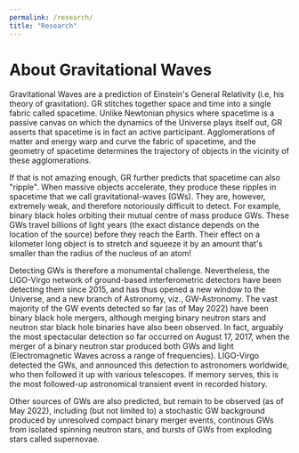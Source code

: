 ```yaml
---
permalink: /research/
title: "Research"
---
```


# About Gravitational Waves

Gravitational Waves are a prediction of Einstein's General Relativity (i.e, his theory of gravitation). GR stitches together space and time into a single fabric called spacetime. Unlike Newtonian physics where spacetime is a passive canvas on which the dynamics of the Universe plays itself out, GR asserts that spacetime is in fact an active participant. Agglomerations of matter and energy warp and curve the fabric of spacetime, and the geometry of spacetime determines the trajectory of objects in the vicinity of these agglomerations.

If that is not amazing enough, GR further predicts that spacetime can also "ripple". When massive objects accelerate, they produce these ripples in spacetime that we call gravitational-waves (GWs). They are, however, extremely weak, and therefore notoriously difficult to detect. For example, binary black holes orbiting their mutual centre of mass produce GWs. These GWs travel billions of light years (the exact distance depends on the location of the source) before they reach the Earth. Their effect on a kilometer long object is to stretch and squeeze it by an amount that's smaller than the radius of the nucleus of an atom!

Detecting GWs is therefore a monumental challenge. Nevertheless, the LIGO-Virgo network of ground-based interferometric detectors have been detecting them since 2015, and has thus opened a new window to the Universe, and a new branch of Astronomy, viz., GW-Astronomy. The vast majority of the GW events detected so far (as of May 2022) have been binary black hole mergers, although merging binary neutron stars and neutron star black hole binaries have also been observed. In fact, arguably the most spectacular detection so far occurred on August 17, 2017, when the merger of a binary neutron star produced both GWs and light (Electromagnetic Waves across a range of frequencies). LIGO-Virgo detected the GWs, and announced this detection to astronomers worldwide, who then followed it up with various telescopes. If memory serves, this is the most followed-up astronomical transient event in recorded history.

Other sources of GWs are also predicted, but remain to be observed (as of May 2022), including (but not limited to) a stochastic GW background produced by unresolved compact binary merger events, continous GWs from isolated spinning neutron stars, and bursts of GWs from exploding stars called supernovae.
